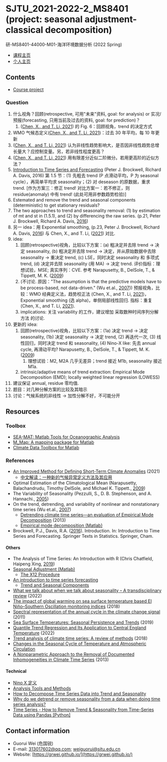 # SJTU_2021-2022-2_MS8401 (project: seasonal adjustment-classical decomposition)

研-MS8401-44000-M01-海洋环境数据分析 (2022 Spring)

- [课程主页](https://grwei.github.io/SJTU_2021-2022-2_MS8401/)  
- [个人主页](https://grwei.github.io/)

## Contents

- [Course project](doc/课程项目_危国锐_small.pdf)

### Question

1. 什么视角？回顾(retrospective, 可用"未来"资料, goal: for analysis) or 实况/预报(forecasting, 只用当前及过去的资料, goal: for prediction)？
   1. ([Chen, X., and T. Li, 2021](http://jmr.cmsjournal.net/en/article/doi/10.1007/s13351-021-1139-2)) 的 Fig. 6：回顾视角，trend 的决定方式
2. WMO 气候态定义([Chen, X., and T. Li, 2021](http://jmr.cmsjournal.net/en/article/doi/10.1007/s13351-021-1139-2))：过去 30 年平均，每 10 年更新
3. ([Chen, X., and T. Li, 2021](http://jmr.cmsjournal.net/en/article/doi/10.1007/s13351-021-1139-2)) 认为非线性趋势影响大，是否因非线性趋势总增长量大？应控制变量。另，若非线性程度更高？
4. ([Chen, X., and T. Li, 2021](http://jmr.cmsjournal.net/en/article/doi/10.1007/s13351-021-1139-2)) 用有限差分近似二阶微分。若用更高阶的近似方法？
5. [Introduction to Time Series and Forecasting](https://doi.org/10.1007/978-3-319-29854-2) (Peter J. Brockwell, Richard A. Davis, 2016) 第 1.5 节：(1) 先粗去 trend (P 点滑动平均，P 为 seasonal cycle），再简单平均求 seasonality；(2) 对 deseason 的原数据，重求 trend. [作为方案三：修正 trend! 对比方案一：若不修正，则 residue(anomaly) 中有 trend! (此处可用非参数趋势检验)]
6. Estemated and remove the trend and seasonal components (deterministic) to get stationary residuals?
7. The two approaches to trend and seasonality removal: (1) by estimation of mt and st in (1.5.1), and (2) by differencing the raw series. (p.21, Peter J. Brockwell, Richard A. Davis, [2016](https://doi.org/10.1007/978-3-319-29854-2))
8. 另一 idea：用 Exponential smoothing, (p.23, Peter J. Brockwell, Richard A. Davis, [2016](https://doi.org/10.1007/978-3-319-29854-2)) 与 Chen, X., and T. Li, ([2021](http://jmr.cmsjournal.net/en/article/doi/10.1007/s13351-021-1139-2)) 对比.
9. idea:
   1. 回顾(retrospective)视角，比较以下方案：(a) 粗决定并去除 trend -> 决定 seasonality, (b) 粗决定并去除 trend -> 决定，并从原始数据中去除 seasonality -> 重决定 trend, (c) LSE，同时决定 seasonality 和 多项式 trend, (d) 决定并去除 seasonality (用 MA) -> 决定 trend. 评价指标：理想试验，MSE; 真实序列：CVE. 参考 Narapusetty, B., DelSole, T., & Tippett, M. K. ([2009](https://doi.org/10.1175/2009JCLI2944.1))
   2. (不讨论. 原因："The assumption is that the predictive models have to be process-based, not data-driven." (Wu et.al., [2007](https://doi.org/10.1073/pnas.0701020104))) 预报视角，比较：WMO 经典定义法，趋势校正法 (Chen, X., and T. Li, [2021](http://jmr.cmsjournal.net/en/article/doi/10.1007/s13351-021-1139-2))，Exponential smoothing (选 alpha)，单侧局部线性回归. 指标：重复 (Chen, X., and T. Li, [2021](http://jmr.cmsjournal.net/en/article/doi/10.1007/s13351-021-1139-2)).
   3. implications: 关注 variability 的工作，建议增加 采取数种时间序列分解方法 的讨论.
10. 更新的 idea:
    1. 回顾(retrospective)视角，比较以下方案：(1a) 决定 trend -> 决定 seasonality, (1b) 决定 seasonality -> 决定 trend, (2) 再迭代一次, (3) 线性回归，同时决定 trend 和 seasonality, (4) Nino-X like: 先去 annual cycle, 再滑动平均? Narapusetty, B., DelSole, T., & Tippett, M. K. ([2009](https://doi.org/10.1175/2009JCLI2944.1))
       1. 理想试验：M2, M2A 几乎无差异；trend 接近 M1b, seasonality 接近 M1a.
    2. intrinsic/adaptive means of trend extraction: Empirical Mode Decomposition (EMD); locally weighted linear regression (LOWESS)
11. 建议保证 annual, residue 零均值.
12. 题目：对几种分解方案的比较及其暗示
13. 讨论：气候系统的非线性 -> 加性分解不好，不可能分开

## Resources

### Toolbox

- [SEA-MAT: Matlab Tools for Oceanographic Analysis](https://sea-mat.github.io/sea-mat/)
- [M_Map: A mapping package for Matlab](https://www.eoas.ubc.ca/~rich/map.html)
- [Climate Data Toolbox for Matlab](https://github.com/chadagreene/CDT)

### References

- [An Improved Method for Defining Short-Term Climate Anomalies](http://jmr.cmsjournal.net/en/article/doi/10.1007/s13351-021-1139-2) (2021)
  - [中文解读：一种新的气候异常定义方法及其应用](https://mp.weixin.qq.com/s/s5-IaYUFE5S5JdOQ75unYg)
- Optimal Estimation of the Climatological Mean (Narapusetty, Balachandrudu, Timothy DelSole, and Michael K. Tippett., [2009](https://doi.org/10.1175/2009JCLI2944.1))
- The Variability of Seasonality (Pezzulli, S., D. B. Stephenson, and A. Hannachi., [2005](https://doi.org/10.1175/JCLI-3256.1))
- On the trend, detrending, and variability of nonlinear and nonstationary time series (Wu et.al., [2007](https://doi.org/10.1073/pnas.0701020104))
  - [Detrending climate time series—an evaluation of Empirical Mode Decomposition](https://blogs.ubc.ca/colinmahony/2013/12/14/) (2013)
  - [Empirical mode decomposition (Matlab)](https://ww2.mathworks.cn/help/signal/ref/emd.html)
- Brockwell, P.J., Davis, R.A. ([2016](https://doi.org/10.1007/978-3-319-29854-2_1)). Introduction. In: Introduction to Time Series and Forecasting. Springer Texts in Statistics. Springer, Cham.

#### Others

- The Analysis of Time Series: An Introduction with R (Chris Chatfield, Haipeng Xing, [2019](https://doi.org/10.1201/9781351259446))
- [Seasonal Adjustment (Matlab)](https://ww2.mathworks.cn/help/econ/seasonal-adjustment-1.html)
  - [The X12 Procedure](https://tds.sas.com/rnd/app/ets/procedures/ets_x12.html)
- [An introduction to time series forecasting](https://www.infoworld.com/article/3622246/an-introduction-to-time-series-forecasting.html)
  - [Trend and Seasonal Components](https://webspace.maths.qmul.ac.uk/b.bogacka/TimeSeries/TS_Chapter2_1.pdf)
- [What we talk about when we talk about seasonality – A transdisciplinary review](https://doi.org/10.1016/j.earscirev.2021.103843) (2022)
- [The impact of global warming on sea surface temperature based El Niño–Southern Oscillation monitoring indices](https://doi.org/10.1002/joc.5864) (2018)
- [Spectral representation of the annual cycle in the climate change signal](https://doi.org/10.5194/hess-15-2777-2011) (2011)
- [Sea Surface Temperatures: Seasonal Persistence and Trends](https://doi.org/10.1175/JTECH-D-19-0090.1) (2019)
- [Quantile Trend Regression and Its Application to Central England Temperature](https://doi.org/10.3390/math10030413) (2022)
- [Trend analysis of climate time series: A review of methods](https://doi.org/10.1016/j.earscirev.2018.12.005) (2018)
- [Changes in the Seasonal Cycle of Temperature and Atmospheric Circulation](https://doi.org/10.1175/JCLI-D-11-00470.1)
- [A Nonparametric Approach to the Removal of Documented Inhomogeneities in Climate Time Series](https://doi.org/10.1175/JAMC-D-12-0166.1) (2013)

#### Technical

- [Nino X 定义](https://climatedataguide.ucar.edu/climate-data/nino-sst-indices-nino-12-3-34-4-oni-and-tni)
- [Analysis Tools and Methods](https://climatedataguide.ucar.edu/climate-data-tools-and-analysis/statistical-diagnostic-methods-overview)
- [How to Decompose Time Series Data into Trend and Seasonality](https://machinelearningmastery.com/decompose-time-series-data-trend-seasonality/)
- [Why do we detrend or remove seasonality from a data when doing time series analysis?](https://stats.stackexchange.com/questions/395830/why-do-we-detrend-or-remove-seasonality-from-a-data-when-doing-time-series-analy)
- [Time Series - How to Remove Trend & Seasonality from Time-Series Data using Pandas [Python]](https://coderzcolumn.com/tutorials/data-science/how-to-remove-trend-and-seasonality-from-time-series-data-using-python-pandas)

## Contact information

- Guorui Wei (危国锐)
- E-mail: 313017602@qq.com; weiguorui@sjtu.edu.cn
- Website: [https://grwei.github.io/](https://grwei.github.io/)
